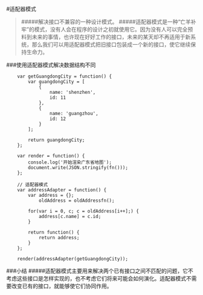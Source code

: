 #适配器模式
>#####解决接口不兼容的一种设计模式。
>#####适配器模式是一种“亡羊补牢”的模式，没有人会在程序的设计之初就使用它。因为没有人可以完全预料到未来的事情，也许现在好好工作的接口，未来的某天却不再适用于新系统，那么我们可以用适配器模式把旧接口包装成一个新的接口，使它继续保持生命力。


###使用适配器模式解决数据结构不同
```
	var getGuangdongCity = function() {
		var guangdongCity = [
			{
				name: 'shenzhen',
				id: 11
			},
			{
				name: 'guangzhou',
				id: 12
			}
		];
		
		return guangdongCity;
	};
	
	var render = function() {
		console.log('开始渲染广东省地图');
		document.write(JSON.stringify(fn()));
	};
	
	// 适配器模式
	var addressAdapter = function() {
		var address = {};
			oldAddress = oldAddressfn();
			
		for(var i = 0, c; c = oldAddress[i++];) {
			address[c.name] = c.id;
		}
		
		return function() {
			return address;
		}
	};
	
	render(addressAdapter(getGuangdongCity));
```

###小结
#####适配器模式主要用来解决两个已有接口之间不匹配的问题，它不考虑这些接口是怎样实现的，也不考虑它们将来可能会如何演化。适配器模式不需要改变已有的接口，就能够使它们协同作用。
